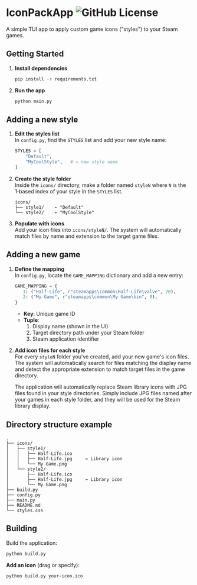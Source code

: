 # IconPackApp ![GitHub License](https://img.shields.io/github/license/dsafxP/IconPackApp)

A simple TUI app to apply custom game icons ("styles") to your Steam games.

## Getting Started

1. **Install dependencies**  
   ```bash
   pip install -r requirements.txt
   ```
2. **Run the app**  
   ```bash
   python main.py
   ```

## Adding a new style

1. **Edit the styles list**  
   In `config.py`, find the `STYLES` list and add your new style name:
   ```python
   STYLES = [
       "Default",
       "MyCoolStyle",   # ← new style name
   ]
   ```
2. **Create the style folder**  
   Inside the `icons/` directory, make a folder named `styleN` where `N` is the 1‑based index of your style in the `STYLES` list.  
   ```
   icons/
   ├── style1/    ← "Default"
   └── style2/    ← "MyCoolStyle"
   ```
3. **Populate with icons**  
   Add your icon files into `icons/styleN/`. The system will automatically match files by name and extension to the target game files.

## Adding a new game

1. **Define the mapping**  
   In `config.py`, locate the `GAME_MAPPING` dictionary and add a new entry:
   ```python
   GAME_MAPPING = {
      1: ("Half-Life", r"steamapps\common\Half-Life\valve", 70),
      2: ("My Game", r"steamapps\common\My Game\bin", 0),
   }
   ```
   - **Key**: Unique game ID
   - **Tuple**:
     1. Display name (shown in the UI)  
     2. Target directory path under your Steam folder
     3. Steam application identifier

2. **Add icon files for each style**  
   For every `styleN` folder you've created, add your new game's icon files. The system will automatically search for files matching the display name and detect the appropriate extension to match target files in the game directory.

   The application will automatically replace Steam library icons with JPG files found in your style directories. Simply include JPG files named after your games in each style folder, and they will be used for the Steam library display.

## Directory structure example

```
.
├── icons/
│   ├── style1/
│   │   ├── Half-Life.ico
│   │   ├── Half-Life.jpg     ← Library icon
│   │   └── My Game.png
│   └── style2/
│       ├── Half-Life.ico
│       ├── Half-Life.jpg     ← Library icon
│       └── My Game.png
├── build.py
├── config.py
├── main.py
├── README.md
└── styles.css
```

## Building

Build the application:
```bash
python build.py
```

**Add an icon** (drag or specify):
```bash
python build.py your-icon.ico
```
